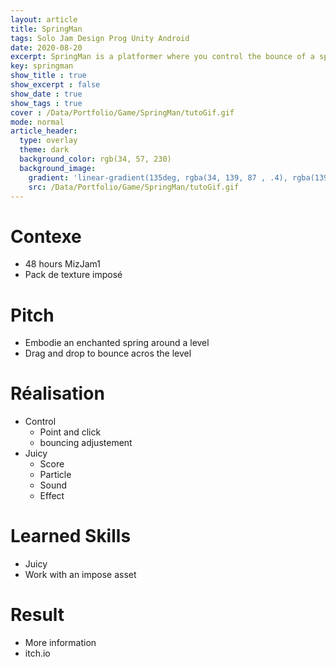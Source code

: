 ```yaml
---
layout: article
title: SpringMan
tags: Solo Jam Design Prog Unity Android
date: 2020-08-20
excerpt: SpringMan is a platformer where you control the bounce of a spring inside an underground level.
key: springman
show_title : true
show_excerpt : false
show_date : true
show_tags : true
cover : /Data/Portfolio/Game/SpringMan/tutoGif.gif
mode: normal
article_header:
  type: overlay
  theme: dark
  background_color: rgb(34, 57, 230)
  background_image: 
    gradient: 'linear-gradient(135deg, rgba(34, 139, 87 , .4), rgba(139, 34, 139, .4))'
    src: /Data/Portfolio/Game/SpringMan/tutoGif.gif
---
```


# Contexe
- 48 hours MizJam1 
- Pack de texture imposé

# Pitch
- Embodie an enchanted spring around a level
- Drag and drop to bounce acros the level

# Réalisation
- Control
	- Point and click
	- bouncing adjustement
- Juicy 
	- Score
	- Particle
	- Sound
	- Effect


# Learned Skills
- Juicy
- Work with an impose asset

# Result

- More information
- itch.io

